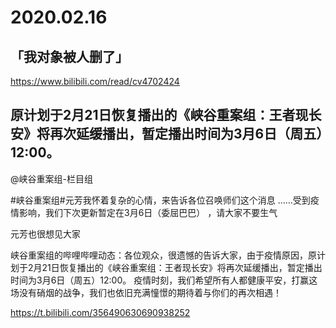 # 2020.02.16
 
## 「我对象被人删了」

https://www.bilibili.com/read/cv4702424

 
## 原计划于2月21日恢复播出的《峡谷重案组：王者现长安》将再次延缓播出，暂定播出时间为3月6日（周五）12:00。

@峡谷重案组-栏目组   

#峡谷重案组#元芳我怀着复杂的心情，来告诉各位召唤师们这个消息 ……受到疫情影响，我们下次更新暂定在3月6日（委屈巴巴） ，请大家不要生气

元芳也很想见大家


峡谷重案组的哔哩哔哩动态：各位观众，很遗憾的告诉大家，由于疫情原因，原计划于2月21日恢复播出的《峡谷重案组：王者现长安》将再次延缓播出，暂定播出时间为3月6日（周五）12:00。
疫情时刻，我们希望所有人都健康平安，打赢这场没有硝烟的战争，我们也依旧充满憧憬的期待着与你们的再次相遇！

https://t.bilibili.com/356490630690938252



